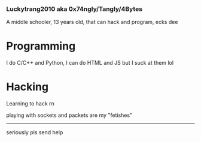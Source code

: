 ### Luckytrang2010 aka 0x74ngly/Tangly/4Bytes

A middle schooler, 13 years old, that can hack and program, ecks dee

# Programming

I do C/C++ and Python, I can do HTML and JS but I suck at them lol

# Hacking

Learning to hack rn

playing with sockets and packets are my "fetishes"

---

seriously pls send help
